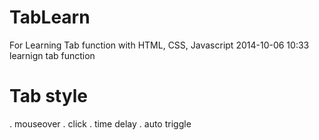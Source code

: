 TabLearn
========

For Learning Tab function with HTML, CSS, Javascript
2014-10-06 10:33 learnign tab function

# Tab style
. mouseover
. click
. time delay
. auto triggle